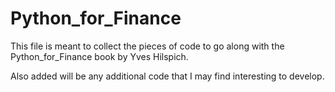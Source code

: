 # Python_for_Finance

This file is meant to collect the pieces of code to go along with the Python_for_Finance book by Yves Hilspich.

Also added will be any additional code that I may find interesting to develop.

